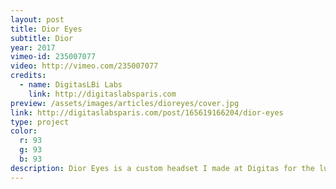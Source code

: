 ```yaml
---
layout: post
title: Dior Eyes
subtitle: Dior
year: 2017
vimeo-id: 235007077
video: http://vimeo.com/235007077
credits:
  - name: DigitasLBi Labs
    link: http://digitaslabsparis.com
preview: /assets/images/articles/dioreyes/cover.jpg
link: http://digitaslabsparis.com/post/165619166204/dior-eyes
type: project
color:
  r: 93
  g: 93
  b: 93
description: Dior Eyes is a custom headset I made at Digitas for the luxury brand Dior. I coded the app (Android) and the back-office (Slim PHP). Great experience, beside coding, I learnt a lot, from object prototyping to project delivery.
---
```

